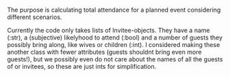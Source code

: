 The purpose is calculating total attendance for a planned event considering different scenarios. 

Currently the code only takes lists of Invitee-objects. They have a name (:str), a (subjective) likelyhood to attend (:bool) and a number of guests they possibly bring along, like wives or children (:int). 
I considered making these another class with fewer attributes (guests shouldnt bring even more guests!), but we possibly even do not care about the names of all the guests of or invitees, so these are just ints for simplification. 
